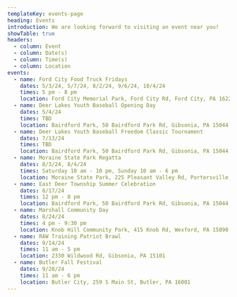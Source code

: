 ```yaml
---
templateKey: events-page
heading: Events
introduction: We are looking forward to visiting an event near you!
showTable: true
headers:
  - column: Event
  - column: Date(s)
  - column: Time(s)
  - column: Location
events:
  - name: Ford City Food Truck Fridays
    dates: 5/3/24, 5/7/24, 8/2/24, 9/6/24, 10/4/24
    times: 5 pm - 8 pm
    location: Ford City Memorial Park, Ford City Rd, Ford City, PA 16226
  - name: Deer Lakes Youth Baseball Opening Day
    dates: 5/4/24
    times: TBD
    location: Bairdford Park, 50 Bairdford Park Rd, Gibsonia, PA 15044
  - name: Deer Lakes Youth Baseball Freedom Classic Tournament
    dates: 7/13/24
    times: TBD
    location: Bairdford Park, 50 Bairdford Park Rd, Gibsonia, PA 15044
  - name: Moraine State Park Regatta
    dates: 8/3/24, 8/4/24
    times: Saturday 10 am - 10 pm, Sunday 10 am - 6 pm
    location: Moraine State Park, 225 Pleasant Valley Rd, Portersville, PA 16051
  - name: East Deer Township Summer Celebration
    dates: 8/17/24
    times: 12 pm - 8 pm
    location: Bairdford Park, 50 Bairdford Park Rd, Gibsonia, PA 15044
  - name: Marshall Community Day
    dates: 8/24/24
    times: 4 pm - 9:30 pm
    location: Knob Hill Community Park, 415 Knob Rd, Wexford, PA 15090
  - name: RAW Training Patriot Brawl
    dates: 9/14/24
    times: 11 am - 5 pm
    location: 2330 Wildwood Rd, Gibsonia, PA 15101
  - name: Butler Fall Festival
    dates: 9/28/24
    times: 11 am - 6 pm
    location: Butler City, 259 S Main St, Butler, PA 16001
---
```

